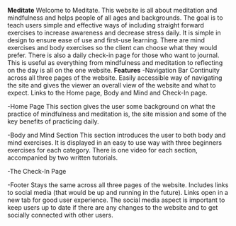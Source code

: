 **Meditate**
Welcome to Meditate. This website is all about meditation and mindfulness and helps people of all ages and backgrounds. The goal is to teach users simple and effective ways of including straight forward exercises to increase awareness and decrease stress daily. It is simple in design to ensure ease of use and first-use learning. There are mind exercises and body exercises so the client can choose what they would prefer. There is also a daily check-in page for those who want to journal. This is useful as everything from mindfulness and meditation to reflecting on the day is all on the one website. 
**Features**
-Navigation Bar
Continuity across all three pages of the website. Easily accessible way of navigating the site and gives the viewer an overall view of the website and what to expect. Links to the Home page, Body and Mind and Check-In page.

-Home Page
This section gives the user some background on what the practice of mindfulness and meditation is, the site mission and some of the key benefits of practicing daily.

-Body and Mind Section
This section introduces the user to both body and mind exercises. It is displayed in an easy to use way with three beginners exercises for each category. There is one video for each section, accompanied by two written  tutorials.

-The Check-In Page

-Footer
Stays the same across all three pages of the website. Includes links to social media (that would be up and running in the future). 
Links open in a new tab for good user experience.
The social media aspect is important to keep users up to date if there are any changes to the website and to get socially connected with other users.
